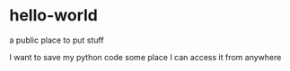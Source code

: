 # hello-world
a public place to put stuff

I want to save my python code some place I can access it from anywhere
